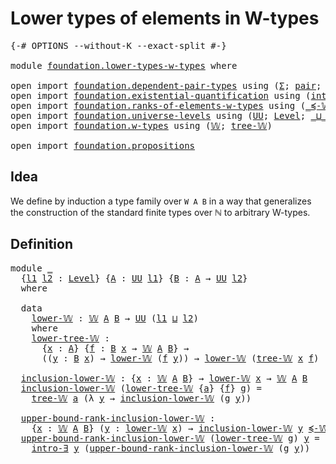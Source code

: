 # Lower types of elements in W-types

<pre class="Agda"><a id="47" class="Symbol">{-#</a> <a id="51" class="Keyword">OPTIONS</a> <a id="59" class="Pragma">--without-K</a> <a id="71" class="Pragma">--exact-split</a> <a id="85" class="Symbol">#-}</a>

<a id="90" class="Keyword">module</a> <a id="97" href="foundation.lower-types-w-types.html" class="Module">foundation.lower-types-w-types</a> <a id="128" class="Keyword">where</a>

<a id="135" class="Keyword">open</a> <a id="140" class="Keyword">import</a> <a id="147" href="foundation.dependent-pair-types.html" class="Module">foundation.dependent-pair-types</a> <a id="179" class="Keyword">using</a> <a id="185" class="Symbol">(</a><a id="186" href="foundation-core.dependent-pair-types.html#515" class="Record">Σ</a><a id="187" class="Symbol">;</a> <a id="189" href="foundation-core.dependent-pair-types.html#588" class="InductiveConstructor">pair</a><a id="193" class="Symbol">;</a> <a id="195" href="foundation-core.dependent-pair-types.html#605" class="Field">pr1</a><a id="198" class="Symbol">;</a> <a id="200" href="foundation-core.dependent-pair-types.html#617" class="Field">pr2</a><a id="203" class="Symbol">)</a>
<a id="205" class="Keyword">open</a> <a id="210" class="Keyword">import</a> <a id="217" href="foundation.existential-quantification.html" class="Module">foundation.existential-quantification</a> <a id="255" class="Keyword">using</a> <a id="261" class="Symbol">(</a><a id="262" href="foundation.existential-quantification.html#2219" class="Function">intro-∃</a><a id="269" class="Symbol">)</a>
<a id="271" class="Keyword">open</a> <a id="276" class="Keyword">import</a> <a id="283" href="foundation.ranks-of-elements-w-types.html" class="Module">foundation.ranks-of-elements-w-types</a> <a id="320" class="Keyword">using</a> <a id="326" class="Symbol">(</a><a id="327" href="foundation.ranks-of-elements-w-types.html#1540" class="Function Operator">_≼-𝕎_</a><a id="332" class="Symbol">)</a>
<a id="334" class="Keyword">open</a> <a id="339" class="Keyword">import</a> <a id="346" href="foundation.universe-levels.html" class="Module">foundation.universe-levels</a> <a id="373" class="Keyword">using</a> <a id="379" class="Symbol">(</a><a id="380" href="foundation-core.universe-levels.html#235" class="Primitive">UU</a><a id="382" class="Symbol">;</a> <a id="384" href="Agda.Primitive.html#597" class="Postulate">Level</a><a id="389" class="Symbol">;</a> <a id="391" href="Agda.Primitive.html#810" class="Primitive Operator">_⊔_</a><a id="394" class="Symbol">)</a>
<a id="396" class="Keyword">open</a> <a id="401" class="Keyword">import</a> <a id="408" href="foundation.w-types.html" class="Module">foundation.w-types</a> <a id="427" class="Keyword">using</a> <a id="433" class="Symbol">(</a><a id="434" href="foundation.w-types.html#2266" class="Datatype">𝕎</a><a id="435" class="Symbol">;</a> <a id="437" href="foundation.w-types.html#2335" class="InductiveConstructor">tree-𝕎</a><a id="443" class="Symbol">)</a>

<a id="446" class="Keyword">open</a> <a id="451" class="Keyword">import</a> <a id="458" href="foundation.propositions.html" class="Module">foundation.propositions</a>
</pre>
## Idea

We define by induction a type family over `W A B` in a way that generalizes the construction of the standard finite types over ℕ to arbitrary W-types.

## Definition

<pre class="Agda"><a id="671" class="Keyword">module</a> <a id="678" href="foundation.lower-types-w-types.html#678" class="Module">_</a>
  <a id="682" class="Symbol">{</a><a id="683" href="foundation.lower-types-w-types.html#683" class="Bound">l1</a> <a id="686" href="foundation.lower-types-w-types.html#686" class="Bound">l2</a> <a id="689" class="Symbol">:</a> <a id="691" href="Agda.Primitive.html#597" class="Postulate">Level</a><a id="696" class="Symbol">}</a> <a id="698" class="Symbol">{</a><a id="699" href="foundation.lower-types-w-types.html#699" class="Bound">A</a> <a id="701" class="Symbol">:</a> <a id="703" href="foundation-core.universe-levels.html#235" class="Primitive">UU</a> <a id="706" href="foundation.lower-types-w-types.html#683" class="Bound">l1</a><a id="708" class="Symbol">}</a> <a id="710" class="Symbol">{</a><a id="711" href="foundation.lower-types-w-types.html#711" class="Bound">B</a> <a id="713" class="Symbol">:</a> <a id="715" href="foundation.lower-types-w-types.html#699" class="Bound">A</a> <a id="717" class="Symbol">→</a> <a id="719" href="foundation-core.universe-levels.html#235" class="Primitive">UU</a> <a id="722" href="foundation.lower-types-w-types.html#686" class="Bound">l2</a><a id="724" class="Symbol">}</a>
  <a id="728" class="Keyword">where</a>
  
  <a id="739" class="Keyword">data</a>
    <a id="748" href="foundation.lower-types-w-types.html#748" class="Datatype">lower-𝕎</a> <a id="756" class="Symbol">:</a> <a id="758" href="foundation.w-types.html#2266" class="Datatype">𝕎</a> <a id="760" href="foundation.lower-types-w-types.html#699" class="Bound">A</a> <a id="762" href="foundation.lower-types-w-types.html#711" class="Bound">B</a> <a id="764" class="Symbol">→</a> <a id="766" href="foundation-core.universe-levels.html#235" class="Primitive">UU</a> <a id="769" class="Symbol">(</a><a id="770" href="foundation.lower-types-w-types.html#683" class="Bound">l1</a> <a id="773" href="Agda.Primitive.html#810" class="Primitive Operator">⊔</a> <a id="775" href="foundation.lower-types-w-types.html#686" class="Bound">l2</a><a id="777" class="Symbol">)</a>
    <a id="783" class="Keyword">where</a>
    <a id="793" href="foundation.lower-types-w-types.html#793" class="InductiveConstructor">lower-tree-𝕎</a> <a id="806" class="Symbol">:</a>
      <a id="814" class="Symbol">{</a><a id="815" href="foundation.lower-types-w-types.html#815" class="Bound">x</a> <a id="817" class="Symbol">:</a> <a id="819" href="foundation.lower-types-w-types.html#699" class="Bound">A</a><a id="820" class="Symbol">}</a> <a id="822" class="Symbol">{</a><a id="823" href="foundation.lower-types-w-types.html#823" class="Bound">f</a> <a id="825" class="Symbol">:</a> <a id="827" href="foundation.lower-types-w-types.html#711" class="Bound">B</a> <a id="829" href="foundation.lower-types-w-types.html#815" class="Bound">x</a> <a id="831" class="Symbol">→</a> <a id="833" href="foundation.w-types.html#2266" class="Datatype">𝕎</a> <a id="835" href="foundation.lower-types-w-types.html#699" class="Bound">A</a> <a id="837" href="foundation.lower-types-w-types.html#711" class="Bound">B</a><a id="838" class="Symbol">}</a> <a id="840" class="Symbol">→</a>
      <a id="848" class="Symbol">((</a><a id="850" href="foundation.lower-types-w-types.html#850" class="Bound">y</a> <a id="852" class="Symbol">:</a> <a id="854" href="foundation.lower-types-w-types.html#711" class="Bound">B</a> <a id="856" href="foundation.lower-types-w-types.html#815" class="Bound">x</a><a id="857" class="Symbol">)</a> <a id="859" class="Symbol">→</a> <a id="861" href="foundation.lower-types-w-types.html#748" class="Datatype">lower-𝕎</a> <a id="869" class="Symbol">(</a><a id="870" href="foundation.lower-types-w-types.html#823" class="Bound">f</a> <a id="872" href="foundation.lower-types-w-types.html#850" class="Bound">y</a><a id="873" class="Symbol">))</a> <a id="876" class="Symbol">→</a> <a id="878" href="foundation.lower-types-w-types.html#748" class="Datatype">lower-𝕎</a> <a id="886" class="Symbol">(</a><a id="887" href="foundation.w-types.html#2335" class="InductiveConstructor">tree-𝕎</a> <a id="894" href="foundation.lower-types-w-types.html#815" class="Bound">x</a> <a id="896" href="foundation.lower-types-w-types.html#823" class="Bound">f</a><a id="897" class="Symbol">)</a>

  <a id="902" href="foundation.lower-types-w-types.html#902" class="Function">inclusion-lower-𝕎</a> <a id="920" class="Symbol">:</a> <a id="922" class="Symbol">{</a><a id="923" href="foundation.lower-types-w-types.html#923" class="Bound">x</a> <a id="925" class="Symbol">:</a> <a id="927" href="foundation.w-types.html#2266" class="Datatype">𝕎</a> <a id="929" href="foundation.lower-types-w-types.html#699" class="Bound">A</a> <a id="931" href="foundation.lower-types-w-types.html#711" class="Bound">B</a><a id="932" class="Symbol">}</a> <a id="934" class="Symbol">→</a> <a id="936" href="foundation.lower-types-w-types.html#748" class="Datatype">lower-𝕎</a> <a id="944" href="foundation.lower-types-w-types.html#923" class="Bound">x</a> <a id="946" class="Symbol">→</a> <a id="948" href="foundation.w-types.html#2266" class="Datatype">𝕎</a> <a id="950" href="foundation.lower-types-w-types.html#699" class="Bound">A</a> <a id="952" href="foundation.lower-types-w-types.html#711" class="Bound">B</a>
  <a id="956" href="foundation.lower-types-w-types.html#902" class="Function">inclusion-lower-𝕎</a> <a id="974" class="Symbol">(</a><a id="975" href="foundation.lower-types-w-types.html#793" class="InductiveConstructor">lower-tree-𝕎</a> <a id="988" class="Symbol">{</a><a id="989" href="foundation.lower-types-w-types.html#989" class="Bound">a</a><a id="990" class="Symbol">}</a> <a id="992" class="Symbol">{</a><a id="993" href="foundation.lower-types-w-types.html#993" class="Bound">f</a><a id="994" class="Symbol">}</a> <a id="996" href="foundation.lower-types-w-types.html#996" class="Bound">g</a><a id="997" class="Symbol">)</a> <a id="999" class="Symbol">=</a>
    <a id="1005" href="foundation.w-types.html#2335" class="InductiveConstructor">tree-𝕎</a> <a id="1012" href="foundation.lower-types-w-types.html#989" class="Bound">a</a> <a id="1014" class="Symbol">(λ</a> <a id="1017" href="foundation.lower-types-w-types.html#1017" class="Bound">y</a> <a id="1019" class="Symbol">→</a> <a id="1021" href="foundation.lower-types-w-types.html#902" class="Function">inclusion-lower-𝕎</a> <a id="1039" class="Symbol">(</a><a id="1040" href="foundation.lower-types-w-types.html#996" class="Bound">g</a> <a id="1042" href="foundation.lower-types-w-types.html#1017" class="Bound">y</a><a id="1043" class="Symbol">))</a>

  <a id="1049" href="foundation.lower-types-w-types.html#1049" class="Function">upper-bound-rank-inclusion-lower-𝕎</a> <a id="1084" class="Symbol">:</a>
    <a id="1090" class="Symbol">{</a><a id="1091" href="foundation.lower-types-w-types.html#1091" class="Bound">x</a> <a id="1093" class="Symbol">:</a> <a id="1095" href="foundation.w-types.html#2266" class="Datatype">𝕎</a> <a id="1097" href="foundation.lower-types-w-types.html#699" class="Bound">A</a> <a id="1099" href="foundation.lower-types-w-types.html#711" class="Bound">B</a><a id="1100" class="Symbol">}</a> <a id="1102" class="Symbol">(</a><a id="1103" href="foundation.lower-types-w-types.html#1103" class="Bound">y</a> <a id="1105" class="Symbol">:</a> <a id="1107" href="foundation.lower-types-w-types.html#748" class="Datatype">lower-𝕎</a> <a id="1115" href="foundation.lower-types-w-types.html#1091" class="Bound">x</a><a id="1116" class="Symbol">)</a> <a id="1118" class="Symbol">→</a> <a id="1120" href="foundation.lower-types-w-types.html#902" class="Function">inclusion-lower-𝕎</a> <a id="1138" href="foundation.lower-types-w-types.html#1103" class="Bound">y</a> <a id="1140" href="foundation.ranks-of-elements-w-types.html#1540" class="Function Operator">≼-𝕎</a> <a id="1144" href="foundation.lower-types-w-types.html#1091" class="Bound">x</a>
  <a id="1148" href="foundation.lower-types-w-types.html#1049" class="Function">upper-bound-rank-inclusion-lower-𝕎</a> <a id="1183" class="Symbol">(</a><a id="1184" href="foundation.lower-types-w-types.html#793" class="InductiveConstructor">lower-tree-𝕎</a> <a id="1197" href="foundation.lower-types-w-types.html#1197" class="Bound">g</a><a id="1198" class="Symbol">)</a> <a id="1200" href="foundation.lower-types-w-types.html#1200" class="Bound">y</a> <a id="1202" class="Symbol">=</a>
    <a id="1208" href="foundation.existential-quantification.html#2219" class="Function">intro-∃</a> <a id="1216" href="foundation.lower-types-w-types.html#1200" class="Bound">y</a> <a id="1218" class="Symbol">(</a><a id="1219" href="foundation.lower-types-w-types.html#1049" class="Function">upper-bound-rank-inclusion-lower-𝕎</a> <a id="1254" class="Symbol">(</a><a id="1255" href="foundation.lower-types-w-types.html#1197" class="Bound">g</a> <a id="1257" href="foundation.lower-types-w-types.html#1200" class="Bound">y</a><a id="1258" class="Symbol">))</a>
</pre>